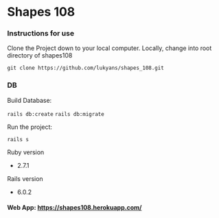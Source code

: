 # Shapes 108

### Instructions for use
Clone the Project down to your local computer.
Locally, change into root directory of shapes108

`git clone https://github.com/lukyans/shapes_108.git`

### DB
Build Database:

`rails db:create`
`rails db:migrate`

Run the project:

`rails s`


Ruby version
- 2.7.1

Rails version
- 6.0.2

#### Web App: <https://shapes108.herokuapp.com/>
